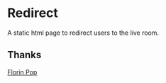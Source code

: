 # Redirect
A static html page to redirect users to the live room.

## Thanks

[Florin Pop](https://codepen.io/FlorinPop17/pen/LzYNWa)

